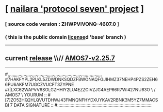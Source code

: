 
# [ [nailara 'protocol seven' project](http://nailara.network/) ]

### [ source code version : ZHWPVIVONQ-4607.0 ]

### ( this is the public domain [license](../license)d 'base' branch )
---
## current [release](https://github.com/nailara-technologies/protocol-7/releases) \\\\// [AMOS7-v2.25.7](https://github.com/nailara-technologies/protocol-7/releases/tag/AMOS7-v2.25.7)
---

#,,.,,,,,,..,,..,,,,.,,,.,.,.,,..,,,,,.,,,.,,,..,,...,...,,,.,.,,,,,,,,,.,,,,,
#7HAKFYPL2PLKL5ZDWDNKSQDZFBWONAQFGJIHMZ37NEHP4PZS2ZEH66PU6AKFM7UGCZVUCFT3ZYPNE
#\\\|LXC62WAPVV6SOLGZHHIY2LU4EZZCIVZJG4AEP66R7WI427NU63O \ / AMOS7 \ YOURUM ::
#\[7]ZO52HQ2HLQVUTDHWJ43FMNQNFHYDXUYKAV2RBNK3M5YZ7MMACSBI 7  DATA SIGNATURE ::
#:::::::::::::::::::::::::::::::::::::::::::::::::::::::::::::::::::::::::::::
